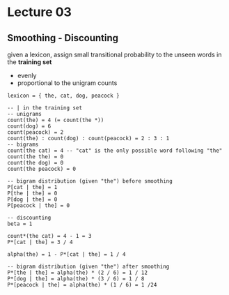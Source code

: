 # Lecture 03

## Smoothing - Discounting

given a lexicon,
assign small transitional probability to the unseen words in the **training set**
- evenly
- proportional to the unigram counts

```
lexicon = { the, cat, dog, peacock }

-- | in the training set
-- unigrams
count(the) = 4 (= count(the *))
count(dog) = 6
count(peacock) = 2
count(the) : count(dog) : count(peacock) = 2 : 3 : 1
-- bigrams
count(the cat) = 4 -- "cat" is the only possible word following "the"
count(the the) = 0
count(the dog) = 0
count(the peacock) = 0

-- bigram distribution (given "the") before smoothing
P[cat | the] = 1
P[the | the] = 0
P[dog | the] = 0
P[peacock | the] = 0

-- discounting
beta = 1

count*(the cat) = 4 - 1 = 3
P*[cat | the] = 3 / 4

alpha(the) = 1 - P*[cat | the] = 1 / 4

-- bigram distribution (given "the") after smoothing
P*[the | the] = alpha(the) * (2 / 6) = 1 / 12
P*[dog | the] = alpha(the) * (3 / 6) = 1 / 8
P*[peacock | the] = alpha(the) * (1 / 6) = 1 /24

```

